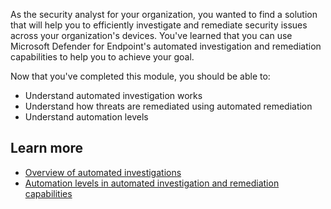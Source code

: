 As the security analyst for your organization, you wanted to find a solution that will help you to efficiently investigate and remediate security issues across your organization's devices. You've learned that you can use Microsoft Defender for Endpoint's automated investigation and remediation capabilities to help you to achieve your goal.

Now that you've completed this module, you should be able to:

- Understand automated investigation works
- Understand how threats are remediated using automated remediation
- Understand automation levels

## Learn more

- [Overview of automated investigations](/microsoft-365/security/defender-endpoint/automated-investigations?view=o365-worldwide&preserve-view=true)
- [Automation levels in automated investigation and remediation capabilities](/microsoft-365/security/defender-endpoint/automation-levels?view=o365-worldwide&preserve-view=true)
